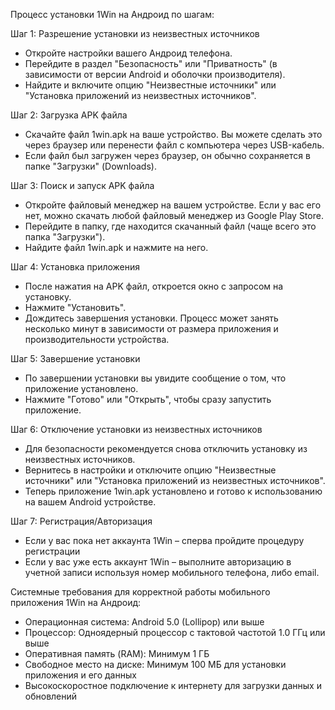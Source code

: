 Процесс установки 1Win на Андроид по шагам:

Шаг 1: Разрешение установки из неизвестных источников
* Откройте настройки вашего Андроид телефона.
* Перейдите в раздел "Безопасность" или "Приватность" (в зависимости от версии Android и оболочки производителя).
* Найдите и включите опцию "Неизвестные источники" или "Установка приложений из неизвестных источников".

Шаг 2: Загрузка APK файла
* Скачайте файл 1win.apk на ваше устройство. Вы можете сделать это через браузер или перенести файл с компьютера через USB-кабель.
* Если файл был загружен через браузер, он обычно сохраняется в папке "Загрузки" (Downloads).

Шаг 3: Поиск и запуск APK файла
* Откройте файловый менеджер на вашем устройстве. Если у вас его нет, можно скачать любой файловый менеджер из Google Play Store.
* Перейдите в папку, где находится скачанный файл (чаще всего это папка "Загрузки").
* Найдите файл 1win.apk и нажмите на него.

Шаг 4: Установка приложения
* После нажатия на APK файл, откроется окно с запросом на установку.
* Нажмите "Установить".
* Дождитесь завершения установки. Процесс может занять несколько минут в зависимости от размера приложения и производительности устройства.

Шаг 5: Завершение установки
* По завершении установки вы увидите сообщение о том, что приложение установлено.
* Нажмите "Готово" или "Открыть", чтобы сразу запустить приложение.

Шаг 6: Отключение установки из неизвестных источников
* Для безопасности рекомендуется снова отключить установку из неизвестных источников.
* Вернитесь в настройки и отключите опцию "Неизвестные источники" или "Установка приложений из неизвестных источников".
* Теперь приложение 1win.apk установлено и готово к использованию на вашем Android устройстве.

Шаг 7: Регистрация/Авторизация
* Если у вас пока нет аккаунта 1Win – сперва пройдите процедуру регистрации
* Если у вас уже есть аккаунт 1Win – выполните авторизацию в учетной записи используя номер мобильного телефона, либо email.

Системные требования для корректной работы мобильного приложения 1Win на Андроид:
* Операционная система: Android 5.0 (Lollipop) или выше
* Процессор: Одноядерный процессор с тактовой частотой 1.0 ГГц или выше
* Оперативная память (RAM): Минимум 1 ГБ
* Свободное место на диске: Минимум 100 МБ для установки приложения и его данных
* Высокоскоростное подключение к интернету для загрузки данных и обновлений

